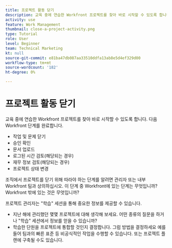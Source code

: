 ```yaml
---
title: 프로젝트 활동 닫기
description: 교육 중에 연습한 Workfront 프로젝트를 찾아 바로 시작할 수 있도록 합니다.
activity: use
feature: Work Management
thumbnail: close-a-project-activity.png
type: Tutorial
role: User
level: Beginner
team: Technical Marketing
kt: null
source-git-commit: e81ba47db087aa33510ddfa13ab8e5d4ef329d00
workflow-type: tm+mt
source-wordcount: '182'
ht-degree: 0%

---
```


# 프로젝트 활동 닫기

교육 중에 연습한 Workfront 프로젝트를 찾아 바로 시작할 수 있도록 합니다. 다음 Workfront 단계를 완료합니다.

* 작업 및 문제 닫기
* 승인 확인
* 문서 업로드
* 로그된 시간 검토(해당되는 경우)
* 재무 정보 검토(해당되는 경우)
* 프로젝트 상태 변경

조직에서 프로젝트를 닫기 위해 따라야 하는 단계를 알려면 관리자 또는 내부 Workfront 팀과 상의하십시오. 이 단계 중 Workfront에 있는 단계는 무엇입니까? Workfront 밖에 있는 것은 무엇입니까?

프로젝트 관리자는 &quot;학습&quot; 세션을 통해 중요한 정보를 제공할 수 있습니다.

* 지난 해에 관리했던 몇몇 프로젝트에 대해 생각해 보세요. 어떤 종류의 질문을 하거나 &quot;학습&quot; 세션에서 정보를 얻을 수 있습니까?
* 학습한 단원을 프로젝트에 통합할 것인지 결정합니다. 그럼 방법을 결정하세요 예를 들어 팀과의 빠른 표준 등 비공식적인 작업을 수행할 수 있습니다. 또는 프로젝트 플랜에 구축될 수도 있습니다.


